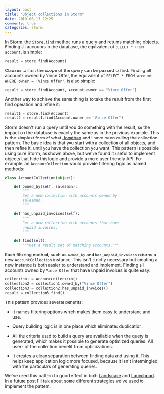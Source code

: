 ```yaml
---
layout: post
title: "Object collections in Storm"
date: 2010-06-13 12:25
comments: true
categories: storm
---
```


In [Storm](https://storm.canonical.com/), the
[`Store.find`](http://people.canonical.com/~therve/storm/storm.store.Store.html#find)
method runs a query and returns matching objects.  Finding all
accounts in the database, the equivalent of `SELECT * FROM account`,
is simple:

``` python
result = store.find(Account)
```

Clauses to limit the scope of the query can be passed to find.
Finding all accounts owned by Vince Offer, the equivalent of `SELECT *
FROM account WHERE owner = ‘Vince Offer'`, is also simple:

``` python
result = store.find(Account, Account.owner == "Vince Offer")
```

Another way to achieve the same thing is to take the result from the
first find operation and refine it:

``` python
result1 = store.find(Account)
result2 = result1.find(Account.owner == "Vince Offer")
```

Storm doesn't run a query until you do something with the result, so
the impact on the database is exactly the same as in the previous
example.  This is the simplest form of what
[Jonathan](http://code.mumak.net/) and I have been calling the
collection pattern.  The basic idea is that you start with a
collection of all objects, and then refine it, until you have the
collection you want.  This pattern is possible using pure Storm, as
shown above, but we've found it useful to implement objects that hide
this logic and provide a more user friendly API.  For example, an
`AccountCollection` would provide filtering logic as named methods:

``` python
class AccountCollection(object):

    def owned_by(self, salesman):
        """
        Get a new collection with accounts owned by
        salesman.
        """

    def has_unpaid_invoices(self):
        """
        Get a new collection with accounts that have
        unpaid invoices.
        """

    def find(self):
        """Get a result set of matching accounts."""
```

Each filtering method, such as `owned_by` and `has_unpaid_invoices`
returns a new `AccountCollection` instance.  This isn't strictly
necessary but creating a new instance is both easier to understand and
implement.  Finding all accounts owned by `Vince Offer` that have unpaid
invoices is quite easy:

``` python
collection1 = AccountCollection()
collection2 = collection1.owned_by("Vince Offer")
collection3 = collection2.has_unpaid_invoices()
result = collection3.find()
```

This pattern provides several benefits:

- It names filtering options which makes them easy to understand and
  use.

- Query building logic is in one place which eliminates duplication.

- All the criteria used to build a query are available when the query
  is generated, which makes it possible to generate optimized queries.
  All users of the collection benefit from optimizations.

- It creates a clean separation between finding data and using it.
  This helps keep application logic more focused, because it isn't
  intermingled with the particulars of generating queries.

We've used this pattern to good effect in both
[Landscape](https://landscape.canonical.com/) and
[Launchpad](https://launchpad.net/).  In a future post I'll talk about
some different strategies we've used to implement the pattern.
